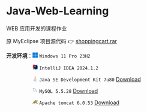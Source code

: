 # Java-Web-Learning

WEB 应用开发的课程作业

原 MyEclipse 项目源代码 👉 [shoppingcart.rar](https://www.github.com/SlenderData/Java-WEB-Learning/tree/main/resources/shoppingcart.rar)

**开发环境**：<img src="https://raw.githubusercontent.com/SlenderData/img/main/images/%E5%B8%B8%E7%94%A8/Logo/OperatingSystem/Windows11.svg" alt="Windows 11 Logo" style="height:1em"> `Windows 11 Pro 23H2`

&emsp;&emsp;&emsp;&emsp;&emsp;<img src="https://raw.githubusercontent.com/SlenderData/img/main/images/%E5%B8%B8%E7%94%A8/Logo/IDE/JetBrains/IntelliJ-IDEA.svg" alt="IntelliJ IDEA Logo" style="height:1em"> `IntelliJ IDEA 2024.1.2`

&emsp;&emsp;&emsp;&emsp;&emsp;<img src="https://raw.githubusercontent.com/SlenderData/img/main/images/%E5%B8%B8%E7%94%A8/Logo/Language/Java.svg" alt="Java Logo" style="height:1em"> `Java SE Development Kit 7u80` [Download](https://www.oracle.com/java/technologies/javase/javase7-archive-downloads.html)

&emsp;&emsp;&emsp;&emsp;&emsp;<img src="https://raw.githubusercontent.com/SlenderData/img/main/images/%E5%B8%B8%E7%94%A8/Logo/Database/MySQL.svg" alt="MySQL Logo" style="height:1em"> `MySQL 5.5.28` [Download](https://downloads.mysql.com/archives/community/)

&emsp;&emsp;&emsp;&emsp;&emsp;<img src="https://raw.githubusercontent.com/SlenderData/img/main/images/%E5%B8%B8%E7%94%A8/Logo/Others/tomcat.svg" alt="tomcat Logo" style="height:1em"> `Apache tomcat 6.0.53` [Download](https://archive.apache.org/dist/tomcat/tomcat-6/v6.0.53/bin/)